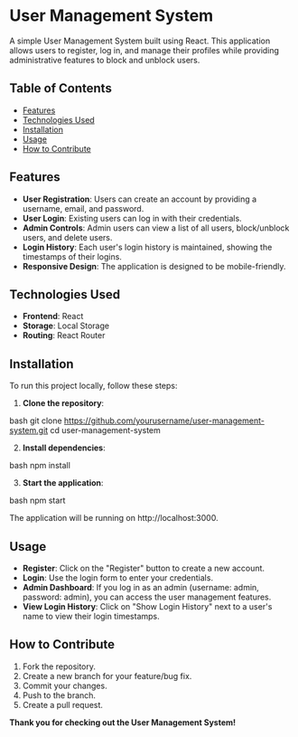 # User Management System

A simple User Management System built using React. This application allows users to register, log in, and manage their profiles while providing administrative features to block and unblock users.

## Table of Contents
- [Features](#features)
- [Technologies Used](#technologies-used)
- [Installation](#installation)
- [Usage](#usage)
- [How to Contribute](#how-to-contribute)

## Features
- **User Registration**: Users can create an account by providing a username, email, and password.
- **User Login**: Existing users can log in with their credentials.
- **Admin Controls**: Admin users can view a list of all users, block/unblock users, and delete users.
- **Login History**: Each user's login history is maintained, showing the timestamps of their logins.
- **Responsive Design**: The application is designed to be mobile-friendly.

## Technologies Used
- **Frontend**: React
- **Storage**: Local Storage
- **Routing**: React Router

## Installation
To run this project locally, follow these steps:

1. **Clone the repository**:
   
bash
   git clone https://github.com/yourusername/user-management-system.git
   cd user-management-system

   
2. **Install dependencies**:
   
bash
   npm install


3. **Start the application**:
   
bash
   npm start

The application will be running on http://localhost:3000.

## Usage
- **Register**: Click on the "Register" button to create a new account.
- **Login**: Use the login form to enter your credentials.
- **Admin Dashboard**: If you log in as an admin (username: admin, password: admin), you can access the user management features.
- **View Login History**: Click on "Show Login History" next to a user's name to view their login timestamps.

## How to Contribute
1. Fork the repository.
2. Create a new branch for your feature/bug fix.
3. Commit your changes.
4. Push to the branch.
5. Create a pull request.

**Thank you for checking out the User Management System!**
